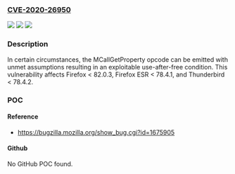 ### [CVE-2020-26950](https://cve.mitre.org/cgi-bin/cvename.cgi?name=CVE-2020-26950)
![](https://img.shields.io/static/v1?label=Product&message=Thunderbird&color=blue)
![](https://img.shields.io/static/v1?label=Version&message=n%2Fa&color=blue)
![](https://img.shields.io/static/v1?label=Vulnerability&message=Write%20side%20effects%20in%20MCallGetProperty%20opcode%20not%20accounted%20for&color=brighgreen)

### Description

In certain circumstances, the MCallGetProperty opcode can be emitted with unmet assumptions resulting in an exploitable use-after-free condition. This vulnerability affects Firefox < 82.0.3, Firefox ESR < 78.4.1, and Thunderbird < 78.4.2.

### POC

#### Reference
- https://bugzilla.mozilla.org/show_bug.cgi?id=1675905

#### Github
No GitHub POC found.

